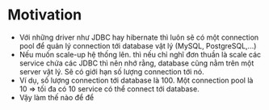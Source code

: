 # Motivation

- Với những driver như JDBC hay hibernate thì luôn sẽ có một connection pool để quản lý connection tới database vật lý (MySQL, PostgreSQL,...)
- Nếu muốn scale-up hệ thống lên. thì nếu chỉ nghĩ đơn thuần là scale các service chứa các JDBC thì nên nhớ rằng, database cũng nằm trên một server vật lý. Sẽ có giới hạn số lượng connection tới nó. 
- Ví dụ, số lượng connection tới database là 100. Một connection pool là 10 => tối đa có 10 service có thể connect tới database.
- Vậy làm thế nào để để
<!--stackedit_data:
eyJoaXN0b3J5IjpbMTQyMDY5Mzg0N119
-->